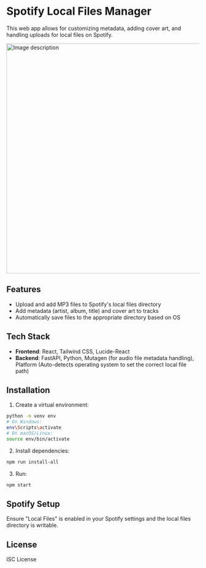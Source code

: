 # Spotify Local Files Manager

This web app allows for customizing metadata, adding cover art, and handling uploads for local files on Spotify. 

<img src="https://github.com/user-attachments/assets/f352e607-7c67-45b1-a5e2-b0974d22c13a" alt="Image description" width="600">


## Features
- Upload and add MP3 files to Spotify's local files directory
- Add metadata (artist, album, title) and cover art to tracks
- Automatically save files to the appropriate directory based on OS

## Tech Stack
- **Frontend**: React, Tailwind CSS, Lucide-React
- **Backend**: FastAPI, Python, Mutagen (for audio file metadata handling), Platform (Auto-detects operating system to set the correct local file path)

## Installation


1. Create a virtual environment:
```bash
python -m venv env
# On Windows:
env\Scripts\activate
# On macOS/Linux:
source env/bin/activate
```
2. Install dependencies:
```bash
npm run install-all
```

3. Run:
```bash
npm start
```


## Spotify Setup
Ensure "Local Files" is enabled in your Spotify settings and the local files directory is writable.

## License
ISC License

